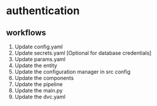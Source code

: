 # authentication

## workflows

1. Update config.yaml
2. Update secrets.yaml [Optional for database credentials]
3. Update params.yaml
4. Update the entity
5. Update the configuration manager in src config
6. Update the components
7. Update the pipeline
8. Update the main.py
9. Update the dvc.yaml